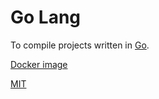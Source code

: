 # Go Lang

To compile projects written in [Go](https://go.dev/).

[Docker image](https://github.com/brtmvdl/docker-go)

[MIT](./LICENSE)
